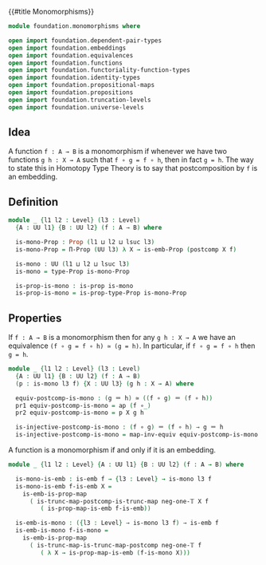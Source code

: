 {{#title  Monomorphisms}}

```agda
module foundation.monomorphisms where

open import foundation.dependent-pair-types
open import foundation.embeddings
open import foundation.equivalences
open import foundation.functions
open import foundation.functoriality-function-types
open import foundation.identity-types
open import foundation.propositional-maps
open import foundation.propositions
open import foundation.truncation-levels
open import foundation.universe-levels
```

## Idea

A function `f : A → B` is a monomorphism if whenever we have two functions `g h : X → A` such that `f ∘ g = f ∘ h`, then in fact `g = h`. The way to state this in Homotopy Type Theory is to say that postcomposition by `f` is an embedding.

## Definition

```agda
module _ {l1 l2 : Level} (l3 : Level)
  {A : UU l1} {B : UU l2} (f : A → B) where

  is-mono-Prop : Prop (l1 ⊔ l2 ⊔ lsuc l3)
  is-mono-Prop = Π-Prop (UU l3) λ X → is-emb-Prop (postcomp X f)

  is-mono : UU (l1 ⊔ l2 ⊔ lsuc l3)
  is-mono = type-Prop is-mono-Prop

  is-prop-is-mono : is-prop is-mono
  is-prop-is-mono = is-prop-type-Prop is-mono-Prop
```

## Properties

If `f : A → B` is a monomorphism then for any `g h : X → A` we have an equivalence `(f ∘ g = f ∘ h) ≃ (g = h)`. In particular, if `f ∘ g = f ∘ h` then `g = h`.

```agda
module _ {l1 l2 : Level} (l3 : Level)
  {A : UU l1} {B : UU l2} (f : A → B)
  (p : is-mono l3 f) {X : UU l3} (g h : X → A) where

  equiv-postcomp-is-mono : (g ＝ h) ≃ ((f ∘ g) ＝ (f ∘ h))
  pr1 equiv-postcomp-is-mono = ap (f ∘_)
  pr2 equiv-postcomp-is-mono = p X g h

  is-injective-postcomp-is-mono : (f ∘ g) ＝ (f ∘ h) → g ＝ h
  is-injective-postcomp-is-mono = map-inv-equiv equiv-postcomp-is-mono
```

A function is a monomorphism if and only if it is an embedding.

```agda
module _ {l1 l2 : Level} {A : UU l1} {B : UU l2} (f : A → B) where

  is-mono-is-emb : is-emb f → {l3 : Level} → is-mono l3 f
  is-mono-is-emb f-is-emb X =
    is-emb-is-prop-map
      ( is-trunc-map-postcomp-is-trunc-map neg-one-𝕋 X f
         ( is-prop-map-is-emb f-is-emb))

  is-emb-is-mono : ({l3 : Level} → is-mono l3 f) → is-emb f
  is-emb-is-mono f-is-mono =
    is-emb-is-prop-map
      ( is-trunc-map-is-trunc-map-postcomp neg-one-𝕋 f
         ( λ X → is-prop-map-is-emb (f-is-mono X)))
```
